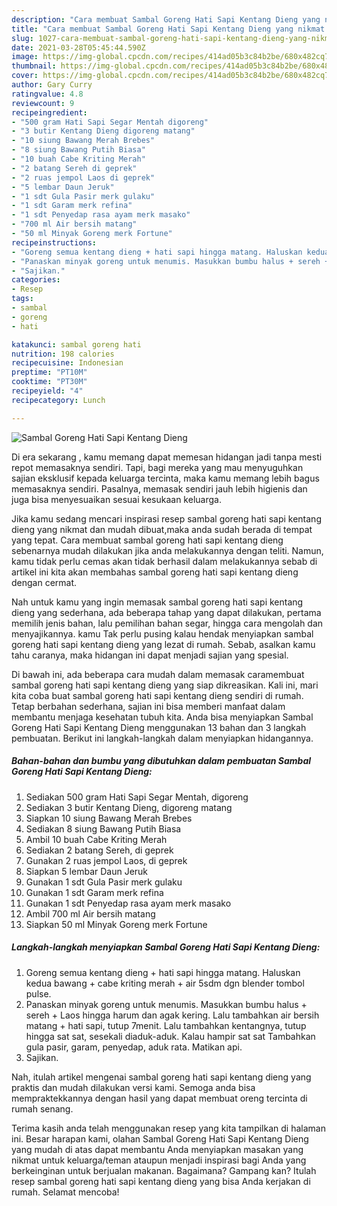 ```yaml
---
description: "Cara membuat Sambal Goreng Hati Sapi Kentang Dieng yang nikmat dan Mudah Dibuat"
title: "Cara membuat Sambal Goreng Hati Sapi Kentang Dieng yang nikmat dan Mudah Dibuat"
slug: 1027-cara-membuat-sambal-goreng-hati-sapi-kentang-dieng-yang-nikmat-dan-mudah-dibuat
date: 2021-03-28T05:45:44.590Z
image: https://img-global.cpcdn.com/recipes/414ad05b3c84b2be/680x482cq70/sambal-goreng-hati-sapi-kentang-dieng-foto-resep-utama.jpg
thumbnail: https://img-global.cpcdn.com/recipes/414ad05b3c84b2be/680x482cq70/sambal-goreng-hati-sapi-kentang-dieng-foto-resep-utama.jpg
cover: https://img-global.cpcdn.com/recipes/414ad05b3c84b2be/680x482cq70/sambal-goreng-hati-sapi-kentang-dieng-foto-resep-utama.jpg
author: Gary Curry
ratingvalue: 4.8
reviewcount: 9
recipeingredient:
- "500 gram Hati Sapi Segar Mentah digoreng"
- "3 butir Kentang Dieng digoreng matang"
- "10 siung Bawang Merah Brebes"
- "8 siung Bawang Putih Biasa"
- "10 buah Cabe Kriting Merah"
- "2 batang Sereh di geprek"
- "2 ruas jempol Laos di geprek"
- "5 lembar Daun Jeruk"
- "1 sdt Gula Pasir merk gulaku"
- "1 sdt Garam merk refina"
- "1 sdt Penyedap rasa ayam merk masako"
- "700 ml Air bersih matang"
- "50 ml Minyak Goreng merk Fortune"
recipeinstructions:
- "Goreng semua kentang dieng + hati sapi hingga matang. Haluskan kedua bawang + cabe kriting merah + air 5sdm dgn blender tombol pulse."
- "Panaskan minyak goreng untuk menumis. Masukkan bumbu halus + sereh + Laos hingga harum dan agak kering. Lalu tambahkan air bersih matang + hati sapi, tutup 7menit. Lalu tambahkan kentangnya, tutup hingga sat sat, sesekali diaduk-aduk. Kalau hampir sat sat Tambahkan gula pasir, garam, penyedap, aduk rata. Matikan api."
- "Sajikan."
categories:
- Resep
tags:
- sambal
- goreng
- hati

katakunci: sambal goreng hati 
nutrition: 198 calories
recipecuisine: Indonesian
preptime: "PT10M"
cooktime: "PT30M"
recipeyield: "4"
recipecategory: Lunch

---
```



![Sambal Goreng Hati Sapi Kentang Dieng](https://img-global.cpcdn.com/recipes/414ad05b3c84b2be/680x482cq70/sambal-goreng-hati-sapi-kentang-dieng-foto-resep-utama.jpg)

Di era  sekarang , kamu memang dapat memesan hidangan jadi tanpa mesti repot memasaknya sendiri. Tapi, bagi mereka yang mau menyuguhkan sajian eksklusif kepada keluarga tercinta, maka kamu memang lebih bagus memasaknya sendiri. Pasalnya, memasak sendiri jauh lebih higienis dan juga bisa menyesuaikan sesuai kesukaan keluarga.

Jika kamu sedang mencari inspirasi resep sambal goreng hati sapi kentang dieng yang nikmat dan mudah dibuat,maka anda sudah berada di tempat yang tepat. Cara membuat sambal goreng hati sapi kentang dieng  sebenarnya mudah dilakukan jika anda melakukannya dengan teliti. Namun, kamu tidak perlu cemas akan tidak berhasil dalam melakukannya 
sebab di artikel ini kita akan membahas sambal goreng hati sapi kentang dieng dengan cermat.  



Nah untuk kamu yang ingin memasak sambal goreng hati sapi kentang dieng yang sederhana, ada beberapa tahap yang dapat dilakukan, pertama memilih jenis bahan, lalu pemilihan bahan segar, hingga cara mengolah dan menyajikannya. kamu Tak perlu pusing kalau hendak menyiapkan sambal goreng hati sapi kentang dieng yang lezat di rumah. Sebab, asalkan kamu  tahu caranya, maka hidangan ini dapat menjadi sajian yang spesial.

Di bawah ini, ada beberapa cara mudah dalam memasak caramembuat sambal goreng hati sapi kentang dieng yang siap dikreasikan. Kali ini, mari kita coba buat sambal goreng hati sapi kentang dieng sendiri di rumah. Tetap berbahan sederhana, sajian ini bisa memberi manfaat dalam membantu menjaga kesehatan tubuh kita. Anda bisa menyiapkan Sambal Goreng Hati Sapi Kentang Dieng menggunakan 13 bahan dan 3 langkah pembuatan. Berikut ini langkah-langkah dalam menyiapkan hidangannya.

<!--inarticleads1-->

##### Bahan-bahan dan bumbu yang dibutuhkan dalam pembuatan Sambal Goreng Hati Sapi Kentang Dieng:

1. Sediakan 500 gram Hati Sapi Segar Mentah, digoreng
1. Sediakan 3 butir Kentang Dieng, digoreng matang
1. Siapkan 10 siung Bawang Merah Brebes
1. Sediakan 8 siung Bawang Putih Biasa
1. Ambil 10 buah Cabe Kriting Merah
1. Sediakan 2 batang Sereh, di geprek
1. Gunakan 2 ruas jempol Laos, di geprek
1. Siapkan 5 lembar Daun Jeruk
1. Gunakan 1 sdt Gula Pasir merk gulaku
1. Gunakan 1 sdt Garam merk refina
1. Gunakan 1 sdt Penyedap rasa ayam merk masako
1. Ambil 700 ml Air bersih matang
1. Siapkan 50 ml Minyak Goreng merk Fortune




<!--inarticleads2-->

##### Langkah-langkah menyiapkan Sambal Goreng Hati Sapi Kentang Dieng:

1. Goreng semua kentang dieng + hati sapi hingga matang. Haluskan kedua bawang + cabe kriting merah + air 5sdm dgn blender tombol pulse.
1. Panaskan minyak goreng untuk menumis. Masukkan bumbu halus + sereh + Laos hingga harum dan agak kering. Lalu tambahkan air bersih matang + hati sapi, tutup 7menit. Lalu tambahkan kentangnya, tutup hingga sat sat, sesekali diaduk-aduk. Kalau hampir sat sat Tambahkan gula pasir, garam, penyedap, aduk rata. Matikan api.
1. Sajikan.




Nah, itulah artikel mengenai  sambal goreng hati sapi kentang dieng  yang praktis dan mudah dilakukan versi kami. Semoga anda bisa mempraktekkannya dengan hasil yang dapat membuat oreng tercinta di rumah senang. 

Terima kasih anda telah menggunakan resep yang kita tampilkan di halaman ini. Besar harapan kami, olahan  Sambal Goreng Hati Sapi Kentang Dieng yang mudah di atas dapat membantu Anda menyiapkan masakan yang nikmat untuk keluarga/teman ataupun menjadi inspirasi bagi Anda yang berkeinginan untuk berjualan makanan. Bagaimana? Gampang kan? Itulah resep sambal goreng hati sapi kentang dieng yang bisa Anda kerjakan di rumah. Selamat mencoba!

